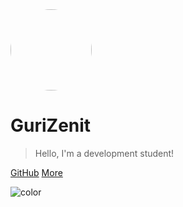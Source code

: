 <div>
  <img style="border-radius:50%" width=130 height=130 src="https://s.gravatar.com/avatar/a2087d7427bd15a4986b8a02f12d2590c87e7f6fcf22de02489c305f98217b43?s=500" </img>
</div>

# GuriZenit

> Hello, I'm a development student!

[GitHub](https://github.com/GuriZenit/)
[More](#About)

![color](#200326)
